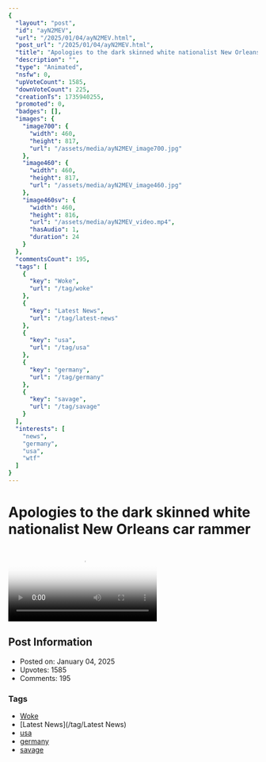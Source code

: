 ```yaml
---
{
  "layout": "post",
  "id": "ayN2MEV",
  "url": "/2025/01/04/ayN2MEV.html",
  "post_url": "/2025/01/04/ayN2MEV.html",
  "title": "Apologies to the dark skinned white nationalist New Orleans car rammer",
  "description": "",
  "type": "Animated",
  "nsfw": 0,
  "upVoteCount": 1585,
  "downVoteCount": 225,
  "creationTs": 1735940255,
  "promoted": 0,
  "badges": [],
  "images": {
    "image700": {
      "width": 460,
      "height": 817,
      "url": "/assets/media/ayN2MEV_image700.jpg"
    },
    "image460": {
      "width": 460,
      "height": 817,
      "url": "/assets/media/ayN2MEV_image460.jpg"
    },
    "image460sv": {
      "width": 460,
      "height": 816,
      "url": "/assets/media/ayN2MEV_video.mp4",
      "hasAudio": 1,
      "duration": 24
    }
  },
  "commentsCount": 195,
  "tags": [
    {
      "key": "Woke",
      "url": "/tag/woke"
    },
    {
      "key": "Latest News",
      "url": "/tag/latest-news"
    },
    {
      "key": "usa",
      "url": "/tag/usa"
    },
    {
      "key": "germany",
      "url": "/tag/germany"
    },
    {
      "key": "savage",
      "url": "/tag/savage"
    }
  ],
  "interests": [
    "news",
    "germany",
    "usa",
    "wtf"
  ]
}
---
```


# Apologies to the dark skinned white nationalist New Orleans car rammer

<video controls playsinline loop poster="/assets/media/ayN2MEV_image460.jpg">
  <source src="/assets/media/ayN2MEV_video.mp4" type="video/mp4">
  Your browser does not support the video tag.
</video>

## Post Information

- Posted on: January 04, 2025
- Upvotes: 1585
- Comments: 195

### Tags

- [Woke](/tag/Woke)
- [Latest News](/tag/Latest News)
- [usa](/tag/usa)
- [germany](/tag/germany)
- [savage](/tag/savage)
